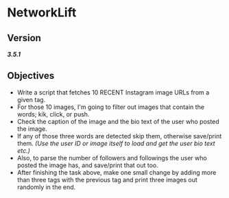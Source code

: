 # NetworkLift

## Version
**_3.5.1_**

## Objectives
  - Write a script that fetches 10 RECENT Instagram image URLs from a given tag.
  - For those 10 images, I'm going to filter out images that contain the words; kik, click, or push.
  - Check the caption of the image and the bio text of the user who posted the image.
  - If any of those three words are detected skip them, otherwise save/print them. _(Use the user ID or image itself to load and get the user bio text etc.)_
  - Also, to parse the number of followers and followings the user who posted the image has, and save/print that out too.
  - After finishing the task above, make one small change by adding more than three tags with the previous tag and print three images out randomly in the end.
